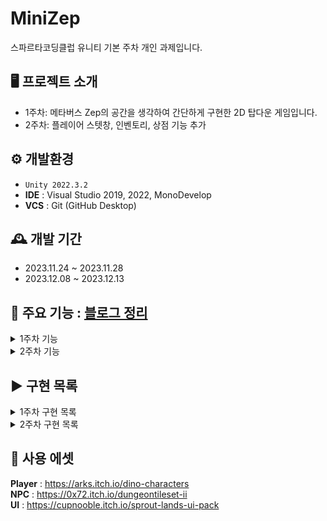 # MiniZep

스파르타코딩클럽 유니티 기본 주차 개인 과제입니다.

## 🖥️ 프로젝트 소개

- 1주차: 메타버스 Zep의 공간을 생각하여 간단하게 구현한 2D 탑다운 게임입니다.
- 2주차: 플레이어 스텟창, 인벤토리, 상점 기능 추가
  
## ⚙️ 개발환경

- `Unity 2022.3.2`
- **IDE** : Visual Studio 2019, 2022, MonoDevelop
- **VCS** : Git (GitHub Desktop)

## 🕰️ 개발 기간

- 2023.11.24 ~ 2023.11.28
- 2023.12.08 ~ 2023.12.13

## 📌 주요 기능 : [블로그 정리](https://hongsamgamedev.tistory.com/category/Unity/MiniZep)

<details>
<summary>1주차 기능</summary>
  <ul>
    <li>캐릭터 만들기</li>
    <li>캐릭터 이동</li>
    <li>방 만들기</li>
    <li>카메라 따라가기</li>
    <li>캐릭터 애니메이션 추가</li>
    <li>이름 입력 시스템</li>
    <li>캐릭터 선택 시스템</li>
    <li>참석 인원 UI</li>
    <li>인게임 캐릭터 선택</li>
    <li>인게임 이름 바꾸기</li>
    <li>시간 표시</li>
    <li>NPC 대화</li>
  </ul>
</details>

<details>
<summary>2주차 기능</summary>
  <ul>
    <li>스테이터스</li>
    <li>인벤토리</li>
    <li>장비관리</li>
    <li>상점기능</li>
    <li>게임 매니징으로 코드 리팩토링</li>
    <li>Addressable Data Manage</li>
    <li>UI Binding</li>
    <li>Json Data Parsing</li>
    <li>Stat Modifier</li>
  </ul>
</details>

## ▶️ 구현 목록

<details>
<summary>1주차 구현 목록</summary>
<p align="center">
  <img src="https://github.com/psw1305/MiniZep/assets/6329345/96bf9429-8b81-486d-b405-4dfdbf3bc458" width="49%" alt="로비-캐릭터선택"/>
  <img src="https://github.com/psw1305/MiniZep/assets/6329345/bddeb9de-a7bf-4508-8707-9471fd1ef015" width="49%" alt="로비-이름선택"/>
</p>
<p align="center">
  <img src="https://github.com/psw1305/MiniZep/assets/6329345/8fe4cf44-bbf4-4095-8b6c-2db58f5ba49c" width="49%" alt="캐릭터움직임"/>
  <img src="https://github.com/psw1305/MiniZep/assets/6329345/9e20cfe2-475d-4329-b3e7-649d0b4c372d" width="49%" alt="화면움직임"/>
  </p>
<p align="center">
  <img src="https://github.com/psw1305/MiniZep/assets/6329345/30a285b9-317b-42f8-beeb-2b97bfade91d" width="49%" alt="메인-캐릭터교체"/>
  <img src="https://github.com/psw1305/MiniZep/assets/6329345/f0f47587-e93b-4d76-a0c6-f12a801f5717" width="49%" alt="메인-이름교체"/>
</p>
<p align="center">
  <img src="https://github.com/psw1305/MiniZep/assets/6329345/36561f46-dd03-4eaa-886a-041dc973c9ee" width="49%" alt="참석인원"/>
  <img src="https://github.com/psw1305/MiniZep/assets/6329345/bab3d074-d89b-4654-b999-7e08b61cee5a" width="49%" alt="NPC대화"/>
</p>
</details>

<details>
<summary>2주차 구현 목록</summary>
<p align="center">
  <img src="https://github.com/psw1305/MiniZep/assets/6329345/399ac461-9e96-49d4-9076-4cc9b29664bc" width="49%" alt="인벤토리 확인"/>
  <img src="https://github.com/psw1305/MiniZep/assets/6329345/2cbb10ac-e52c-4f82-b20a-0f796f5c4f27" width="49%" alt="아이템 장착"/>
</p>
<p align="center">
  <img src="https://github.com/psw1305/MiniZep/assets/6329345/2bd54358-501d-4902-9334-a28e7dce7e0c" width="49%" alt="아이템 장착 해제"/>
  <img src="https://github.com/psw1305/MiniZep/assets/6329345/0134b67b-44ed-46d3-b2eb-1b43f6480338" width="49%" alt="상점 확인"/>
  </p>
<p align="center">
  <img src="https://github.com/psw1305/MiniZep/assets/6329345/3d34dc3c-f995-4ec7-b69e-4abafe9f2a4d" width="49%" alt="아이템 구매"/>
  <img src="https://github.com/psw1305/MiniZep/assets/6329345/92eb6266-b4ab-449b-b317-91f49cefff80" width="49%" alt="구매불가"/>
</p>
<p align="center">
  <img src="https://github.com/psw1305/MiniZep/assets/6329345/0d3229b7-6cd4-4f40-9861-1dd36501e5a7" width="49%" alt="구매한 아이템 확인"/>
  <img src="https://github.com/psw1305/MiniZep/assets/6329345/69798d67-0737-4d51-b5b5-7452b60aa932" width="49%" alt="구매한 아이템 장착"/>
</p>
</details>

## 🎁 사용 에셋

**Player** : https://arks.itch.io/dino-characters
</br>
**NPC** : https://0x72.itch.io/dungeontileset-ii
</br>
**UI** : https://cupnooble.itch.io/sprout-lands-ui-pack
